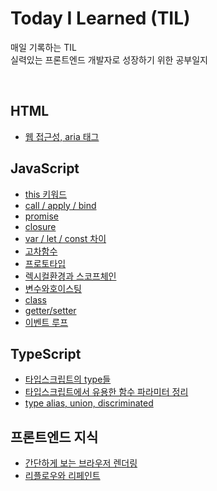 # Today I Learned (TIL)


매일 기록하는 TIL
<br>
실력있는 프론트엔드 개발자로 성장하기 위한 공부일지

<br>

## HTML
- [웹 접근성, aria 태그](/HTML/aria.md)

## JavaScript
- [this 키워드](/JavaScript/this.md)
- [call / apply / bind](/JavaScript/callApplyBind.md)
- [promise](/JavaScript/promise.md)
- [closure](/JavaScript/closure.md)
- [var / let / const 차이](/JavaScript/variable.md)
- [고차함수](/JavaScript/%EA%B3%A0%EC%B0%A8%ED%95%A8%EC%88%98.md)
- [프로토타입](/JavaScript/prototype.md)
- [렉시컬환경과 스코프체인](/JavaScript/%EB%A0%89%EC%8B%9C%EC%BB%AC%ED%99%98%EA%B2%BD_%EC%8A%A4%EC%BD%94%ED%94%84%EC%B2%B4%EC%9D%B8.md)
- [변수와호이스팅](/JavaScript/%EB%B3%80%EC%88%98%EC%99%80%ED%98%B8%EC%9D%B4%EC%8A%A4%ED%8C%85.md)
- [class](/JavaScript/class.md)
- [getter/setter](/JavaScript/getter_setter.md)
- [이벤트 루프](/JavaScript/eventLoop.md)

## TypeScript
- [타입스크립트의 type들](/TypeScript/types.md)
- [타입스크립트에서 유용한 함수 파라미터 정리](/TypeScript/parameter.md)
- [type alias, union, discriminated](/TypeScript/typeAlias.md)

## 프론트엔드 지식
- [간단하게 보는 브라우저 렌더링](/frontend/browser.md)
- [리플로우와 리페인트](/frontend/%EB%A6%AC%ED%94%8C%EB%A1%9C%EC%9A%B0%EC%99%80%EB%A6%AC%ED%8E%98%EC%9D%B8%ED%8A%B8.md)